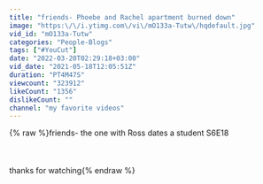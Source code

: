 ```yaml
---
title: "friends- Phoebe and Rachel apartment burned down"
image: "https:\/\/i.ytimg.com\/vi\/mO133a-Tutw\/hqdefault.jpg"
vid_id: "mO133a-Tutw"
categories: "People-Blogs"
tags: ["#YouCut"]
date: "2022-03-20T02:29:18+03:00"
vid_date: "2021-05-18T12:05:51Z"
duration: "PT4M47S"
viewcount: "323912"
likeCount: "1356"
dislikeCount: ""
channel: "my favorite videos"
---
```

{% raw %}friends- the one with Ross dates a student S6E18<br /><br /><br /><br />thanks for watching{% endraw %}
